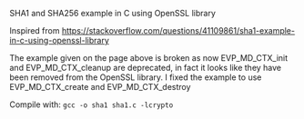 SHA1 and SHA256 example in C using OpenSSL library

Inspired from https://stackoverflow.com/questions/41109861/sha1-example-in-c-using-openssl-library

The example given on the page above is broken as now EVP_MD_CTX_init and EVP_MD_CTX_cleanup are deprecated, in fact it looks like they have been removed from the OpenSSL library. I fixed the example to use EVP_MD_CTX_create and EVP_MD_CTX_destroy

Compile with: `gcc -o sha1 sha1.c -lcrypto`
